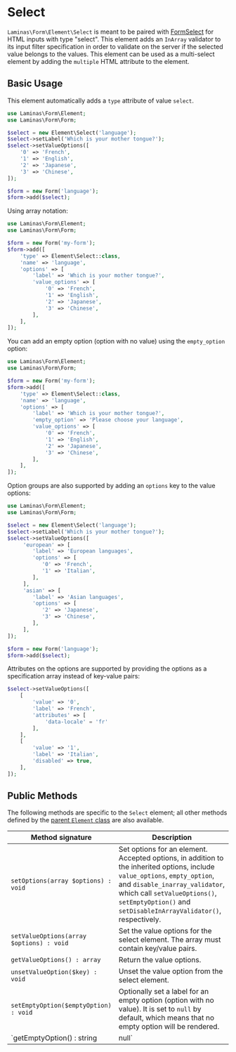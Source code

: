 # Select

`Laminas\Form\Element\Select` is meant to be paired with
[FormSelect](../helper/form-select.md) for HTML inputs with type "select". This
element adds an `InArray` validator to its input filter specification in order
to validate on the server if the selected value belongs to the values. This
element can be used as a multi-select element by adding the `multiple` HTML
attribute to the element.

## Basic Usage

This element automatically adds a `type` attribute of value `select`.

```php
use Laminas\Form\Element;
use Laminas\Form\Form;

$select = new Element\Select('language');
$select->setLabel('Which is your mother tongue?');
$select->setValueOptions([
    '0' => 'French',
    '1' => 'English',
    '2' => 'Japanese',
    '3' => 'Chinese',
]);

$form = new Form('language');
$form->add($select);
```

Using array notation:

```php
use Laminas\Form\Element;
use Laminas\Form\Form;

$form = new Form('my-form');
$form->add([
    'type' => Element\Select::class,
    'name' => 'language',
    'options' => [
        'label' => 'Which is your mother tongue?',
        'value_options' => [
            '0' => 'French',
            '1' => 'English',
            '2' => 'Japanese',
            '3' => 'Chinese',
        ],
    ],
]);
```

You can add an empty option (option with no value) using the `empty_option`
option:

```php
use Laminas\Form\Element;
use Laminas\Form\Form;

$form = new Form('my-form');
$form->add([
    'type' => Element\Select::class,
    'name' => 'language',
    'options' => [
        'label' => 'Which is your mother tongue?',
        'empty_option' => 'Please choose your language',
        'value_options' => [
            '0' => 'French',
            '1' => 'English',
            '2' => 'Japanese',
            '3' => 'Chinese',
        ],
    ],
]);
```

Option groups are also supported by adding an `options` key to the value options:

```php
use Laminas\Form\Element;
use Laminas\Form\Form;

$select = new Element\Select('language');
$select->setLabel('Which is your mother tongue?');
$select->setValueOptions([
     'european' => [
        'label' => 'European languages',
        'options' => [
           '0' => 'French',
           '1' => 'Italian',
        ],
     ],
     'asian' => [
        'label' => 'Asian languages',
        'options' => [
           '2' => 'Japanese',
           '3' => 'Chinese',
        ],
     ],
]);

$form = new Form('language');
$form->add($select);
```

Attributes on the options are supported by providing the options as a
specification array instead of key-value pairs:

```php
$select->setValueOptions([
    [
        'value' => '0',
        'label' => 'French',
        'attributes' => [
            'data-locale' = 'fr'
        ],
    ],
    [
        'value' => '1',
        'label' => 'Italian',
        'disabled' => true,
    ],
]);
```

## Public Methods

The following methods are specific to the `Select` element; all other methods
defined by the [parent `Element` class](element.md#public-methods) are also
available.

Method signature                         | Description
---------------------------------------- | -----------
`setOptions(array $options) : void`      | Set options for an element. Accepted options, in addition to the inherited options, include `value_options`, `empty_option`, and `disable_inarray_validator`, which call `setValueOptions()`, `setEmptyOption()` and `setDisableInArrayValidator()`, respectively.
`setValueOptions(array $options) : void` | Set the value options for the select element. The array must contain key/value pairs.
`getValueOptions() : array`              | Return the value options.
`unsetValueOption($key) : void`          | Unset the value option from the select element.
`setEmptyOption($emptyOption) : void`    | Optionally set a label for an empty option (option with no value). It is set to `null` by default, which means that no empty option will be rendered.
`getEmptyOption() : string|null`         | Get the label for the empty option (`null` if none).
